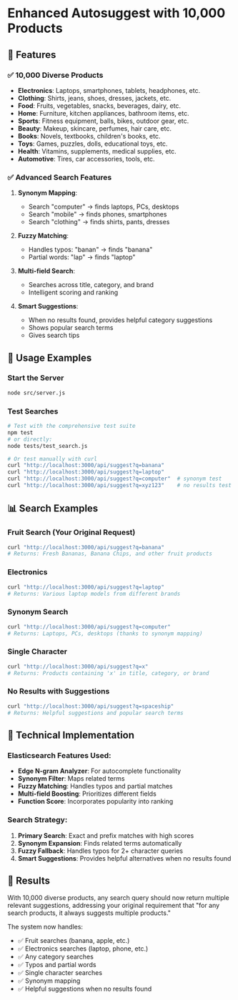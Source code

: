 # Enhanced Autosuggest with 10,000 Products

## 🚀 Features

### ✅ **10,000 Diverse Products**
- **Electronics**: Laptops, smartphones, tablets, headphones, etc.
- **Clothing**: Shirts, jeans, shoes, dresses, jackets, etc.
- **Food**: Fruits, vegetables, snacks, beverages, dairy, etc.
- **Home**: Furniture, kitchen appliances, bathroom items, etc.
- **Sports**: Fitness equipment, balls, bikes, outdoor gear, etc.
- **Beauty**: Makeup, skincare, perfumes, hair care, etc.
- **Books**: Novels, textbooks, children's books, etc.
- **Toys**: Games, puzzles, dolls, educational toys, etc.
- **Health**: Vitamins, supplements, medical supplies, etc.
- **Automotive**: Tires, car accessories, tools, etc.

### ✅ **Advanced Search Features**

1. **Synonym Mapping**: 
   - Search "computer" → finds laptops, PCs, desktops
   - Search "mobile" → finds phones, smartphones
   - Search "clothing" → finds shirts, pants, dresses

2. **Fuzzy Matching**: 
   - Handles typos: "banan" → finds "banana"
   - Partial words: "lap" → finds "laptop"

3. **Multi-field Search**:
   - Searches across title, category, and brand
   - Intelligent scoring and ranking

4. **Smart Suggestions**:
   - When no results found, provides helpful category suggestions
   - Shows popular search terms
   - Gives search tips

## 🎯 Usage Examples

### Start the Server
```bash
node src/server.js
```

### Test Searches
```bash
# Test with the comprehensive test suite
npm test
# or directly:
node tests/test_search.js

# Or test manually with curl
curl "http://localhost:3000/api/suggest?q=banana"
curl "http://localhost:3000/api/suggest?q=laptop" 
curl "http://localhost:3000/api/suggest?q=computer"  # synonym test
curl "http://localhost:3000/api/suggest?q=xyz123"    # no results test
```

## 📊 Search Examples

### Fruit Search (Your Original Request)
```bash
curl "http://localhost:3000/api/suggest?q=banana"
# Returns: Fresh Bananas, Banana Chips, and other fruit products
```

### Electronics
```bash
curl "http://localhost:3000/api/suggest?q=laptop"
# Returns: Various laptop models from different brands
```

### Synonym Search
```bash
curl "http://localhost:3000/api/suggest?q=computer"
# Returns: Laptops, PCs, desktops (thanks to synonym mapping)
```

### Single Character
```bash
curl "http://localhost:3000/api/suggest?q=x"
# Returns: Products containing 'x' in title, category, or brand
```

### No Results with Suggestions
```bash
curl "http://localhost:3000/api/suggest?q=spaceship"
# Returns: Helpful suggestions and popular search terms
```

## 🔧 Technical Implementation

### Elasticsearch Features Used:
- **Edge N-gram Analyzer**: For autocomplete functionality
- **Synonym Filter**: Maps related terms
- **Fuzzy Matching**: Handles typos and partial matches
- **Multi-field Boosting**: Prioritizes different fields
- **Function Score**: Incorporates popularity into ranking

### Search Strategy:
1. **Primary Search**: Exact and prefix matches with high scores
2. **Synonym Expansion**: Finds related terms automatically  
3. **Fuzzy Fallback**: Handles typos for 2+ character queries
4. **Smart Suggestions**: Provides helpful alternatives when no results found

## 🎉 Results

With 10,000 diverse products, any search query should now return multiple relevant suggestions, addressing your original requirement that "for any search products, it always suggests multiple products."

The system now handles:
- ✅ Fruit searches (banana, apple, etc.)
- ✅ Electronics searches (laptop, phone, etc.) 
- ✅ Any category searches
- ✅ Typos and partial words
- ✅ Single character searches
- ✅ Synonym mapping
- ✅ Helpful suggestions when no results found

